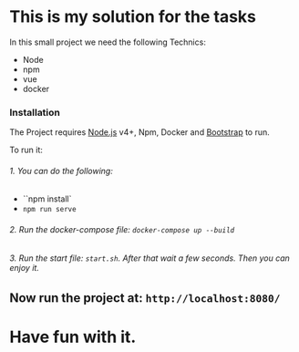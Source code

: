 # This is my solution for the tasks
In this small project we need the following Technics:
* Node
* npm
* vue
* docker
### Installation

The Project requires [Node.js](https://nodejs.org/) v4+, Npm, Docker and [Bootstrap](https://getbootstrap.com/)  to run.

To run it:
###### 1. You can do the following:
* ``npm install`
* `npm run serve`
###### 2. Run the docker-compose file: `docker-compose up --build`
###### 3. Run the start file: `start.sh`. After that wait a few seconds. Then you can enjoy it.
## Now run the project at: `http://localhost:8080/`
# Have fun with it.
